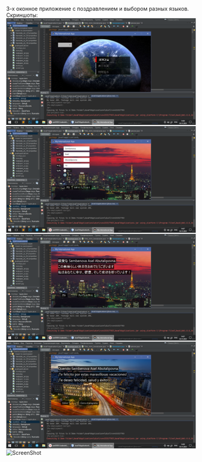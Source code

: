 3-х оконное приложение с поздравлением и выбором разных языков.
Скриншоты:
![ScreenShot](1.png)
![ScreenShot](2.png)
![ScreenShot](3.png)
![ScreenShot](4.png)
![ScreenShot](5.png)

